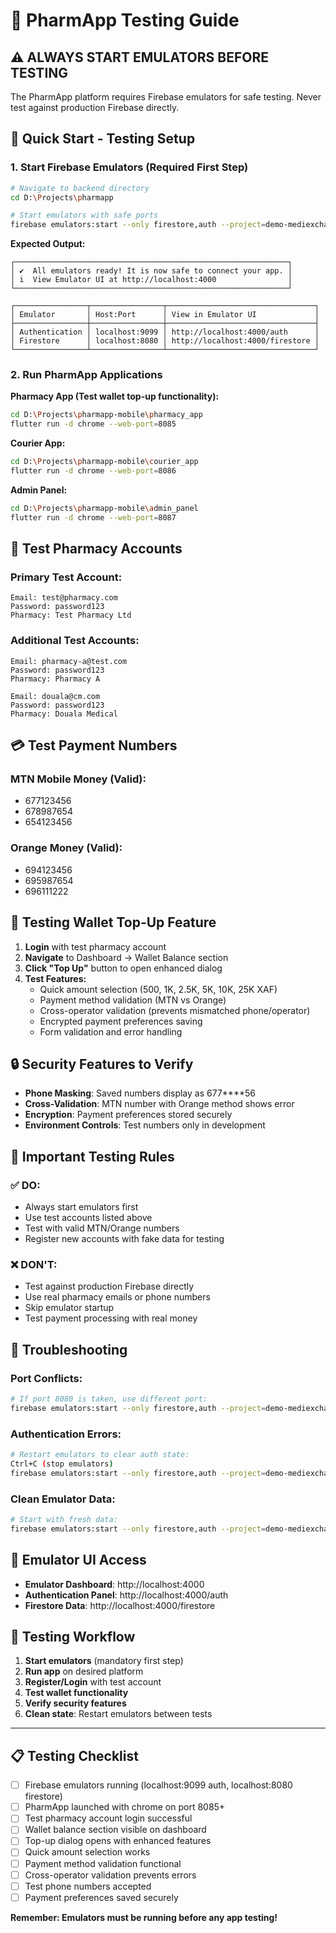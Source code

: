 # 🧪 PharmApp Testing Guide

## ⚠️ **ALWAYS START EMULATORS BEFORE TESTING**

The PharmApp platform requires Firebase emulators for safe testing. Never test against production Firebase directly.

## 🚀 **Quick Start - Testing Setup**

### 1. **Start Firebase Emulators (Required First Step)**
```bash
# Navigate to backend directory
cd D:\Projects\pharmapp

# Start emulators with safe ports
firebase emulators:start --only firestore,auth --project=demo-mediexchange
```

**Expected Output:**
```
┌─────────────────────────────────────────────────────────────┐
│ ✔  All emulators ready! It is now safe to connect your app. │
│ i  View Emulator UI at http://localhost:4000                │
└─────────────────────────────────────────────────────────────┘

┌────────────────┬────────────────┬─────────────────────────────────┐
│ Emulator       │ Host:Port      │ View in Emulator UI             │
├────────────────┼────────────────┼─────────────────────────────────┤
│ Authentication │ localhost:9099 │ http://localhost:4000/auth      │
│ Firestore      │ localhost:8080 │ http://localhost:4000/firestore │
└────────────────┴────────────────┴─────────────────────────────────┘
```

### 2. **Run PharmApp Applications**

**Pharmacy App (Test wallet top-up functionality):**
```bash
cd D:\Projects\pharmapp-mobile\pharmacy_app
flutter run -d chrome --web-port=8085
```

**Courier App:**
```bash
cd D:\Projects\pharmapp-mobile\courier_app
flutter run -d chrome --web-port=8086
```

**Admin Panel:**
```bash
cd D:\Projects\pharmapp-mobile\admin_panel
flutter run -d chrome --web-port=8087
```

## 🏥 **Test Pharmacy Accounts**

### **Primary Test Account:**
```
Email: test@pharmacy.com
Password: password123
Pharmacy: Test Pharmacy Ltd
```

### **Additional Test Accounts:**
```
Email: pharmacy-a@test.com
Password: password123
Pharmacy: Pharmacy A

Email: douala@cm.com  
Password: password123
Pharmacy: Douala Medical
```

## 💳 **Test Payment Numbers**

### **MTN Mobile Money (Valid):**
- 677123456
- 678987654  
- 654123456

### **Orange Money (Valid):**
- 694123456
- 695987654
- 696111222

## 🧪 **Testing Wallet Top-Up Feature**

1. **Login** with test pharmacy account
2. **Navigate** to Dashboard → Wallet Balance section  
3. **Click "Top Up"** button to open enhanced dialog
4. **Test Features:**
   - Quick amount selection (500, 1K, 2.5K, 5K, 10K, 25K XAF)
   - Payment method validation (MTN vs Orange)
   - Cross-operator validation (prevents mismatched phone/operator)
   - Encrypted payment preferences saving
   - Form validation and error handling

## 🔒 **Security Features to Verify**

- **Phone Masking**: Saved numbers display as 677****56
- **Cross-Validation**: MTN number with Orange method shows error
- **Encryption**: Payment preferences stored securely
- **Environment Controls**: Test numbers only in development

## 🛑 **Important Testing Rules**

### ✅ **DO:**
- Always start emulators first
- Use test accounts listed above
- Test with valid MTN/Orange numbers
- Register new accounts with fake data for testing

### ❌ **DON'T:**
- Test against production Firebase directly
- Use real pharmacy emails or phone numbers
- Skip emulator startup
- Test payment processing with real money

## 🔧 **Troubleshooting**

### **Port Conflicts:**
```bash
# If port 8080 is taken, use different port:
firebase emulators:start --only firestore,auth --project=demo-mediexchange --port=8081
```

### **Authentication Errors:**
```bash
# Restart emulators to clear auth state:
Ctrl+C (stop emulators)
firebase emulators:start --only firestore,auth --project=demo-mediexchange
```

### **Clean Emulator Data:**
```bash
# Start with fresh data:
firebase emulators:start --only firestore,auth --project=demo-mediexchange --wipe-data
```

## 📱 **Emulator UI Access**

- **Emulator Dashboard**: http://localhost:4000
- **Authentication Panel**: http://localhost:4000/auth  
- **Firestore Data**: http://localhost:4000/firestore

## 🎯 **Testing Workflow**

1. **Start emulators** (mandatory first step)
2. **Run app** on desired platform  
3. **Register/Login** with test account
4. **Test wallet functionality**
5. **Verify security features**
6. **Clean state**: Restart emulators between tests

---

## 📋 **Testing Checklist**

- [ ] Firebase emulators running (localhost:9099 auth, localhost:8080 firestore)
- [ ] PharmApp launched with chrome on port 8085+
- [ ] Test pharmacy account login successful  
- [ ] Wallet balance section visible on dashboard
- [ ] Top-up dialog opens with enhanced features
- [ ] Quick amount selection works
- [ ] Payment method validation functional
- [ ] Cross-operator validation prevents errors
- [ ] Test phone numbers accepted
- [ ] Payment preferences saved securely

**Remember: Emulators must be running before any app testing!**